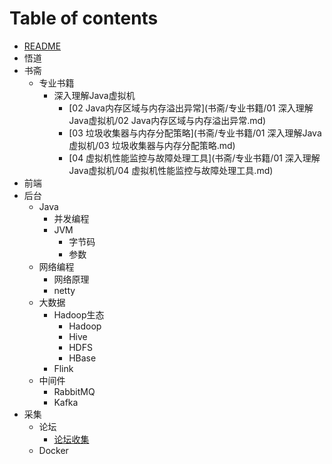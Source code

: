 # Table of contents

- [README](README.md)
- 悟道
- 书斋
  - 专业书籍
    - 深入理解Java虚拟机
      - [02 Java内存区域与内存溢出异常](书斋/专业书籍/01 深入理解Java虚拟机/02 Java内存区域与内存溢出异常.md)
      - [03 垃圾收集器与内存分配策略](书斋/专业书籍/01 深入理解Java虚拟机/03 垃圾收集器与内存分配策略.md)
      - [04 虚拟机性能监控与故障处理工具](书斋/专业书籍/01 深入理解Java虚拟机/04 虚拟机性能监控与故障处理工具.md)
- 前端
- 后台
  - Java
    - 并发编程
    - JVM
      - 字节码
      - 参数
  - 网络编程
    - 网络原理
    - netty
  - 大数据
    - Hadoop生态
      - Hadoop
      - Hive
      - HDFS
      - HBase
    - Flink
  - 中间件
    - RabbitMQ
    - Kafka
- 采集
  - 论坛
    - [论坛收集](采集/论坛/论坛.md)
  - Docker
